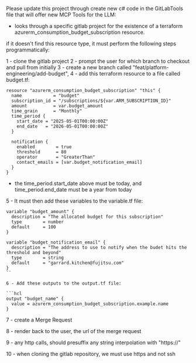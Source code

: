 Please update this project through create new c# code in the GitLabTools file that will offer new MCP Tools for the LLM:

- looks through a specific gitlab project for the existence of a terraform azurerm_consumption_budget_subscription resource. 

if it doesn't find this resource type, it must perform the following steps programmatically: 

1 - clone the gitlab project
2 - prompt the user for which branch to checkout and pull from initially
3 - create a new branch called "feat/platform-engineering/add-budget", 
4 - add this terraform resource to a file called budget.tf:

```hcl
resource "azurerm_consumption_budget_subscription" "this" {
  name            = "budget"
  subscription_id = "/subscriptions/${var.ARM_SUBSCRIPTION_ID}"
  amount          = var.budget_amount
  time_grain      = "Monthly"
  time_period {
    start_date = "2025-05-01T00:00:00Z"
    end_date   = "2026-05-01T00:00:00Z"
  }

  notification {
    enabled        = true
    threshold      = 80
    operator       = "GreaterThan"
    contact_emails = [var.budget_notification_email]
  }
}
```

- the time_period.start_date above must be today, and time_period.end_date must be a year from today

5 - It must then add these variables to the variable.tf file:

```hcl
variable "budget_amount" {
  description = "The allocated budget for this subscription"
  type        = number
  default     = 100
}

variable "budget_notification_email" {
  description = "The address to use to notify when the budet hits the threshold and beyond"
  type        = string
  default     = "garrard.kitchen@fujitsu.com"
}
``

6 - Add these outputs to the output.tf file:

```hcl
output "budget_name" {
  value = azurerm_consumption_budget_subscription.example.name
}
```

7 - create a Merge Request

8 - render back to the user, the url of the merge request

9 - any http calls, should presuffix any string interpolation with "https://"

10 - when cloning the gitlab repository, we must use https and not ssh
